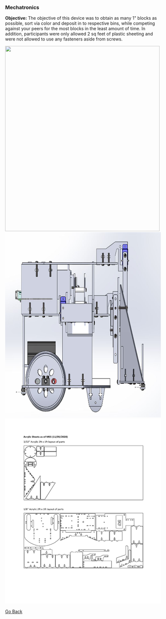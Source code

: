 ### Mechatronics
**Objective:** The objective of this device was to obtain as many 1" blocks as possible, sort via color and deposit in to respective bins, while competing against your peers for the most blocks in the least amount of time. In addition, participants were only allowed 2 sq feet of plastic sheeting and were not allowed to use any fasteners aside from screws. 

<img src="assets/images/real_robot" width="500" height="600" border="0">

<br>
<a href="/Mechatronics.html"><img src="assets/images/ss_robot.JPG" width="700" height="600" border="0"></a>
<br>
<a href="/Mechatronics.html"><img src="assets/images/sheet_robot.png" width="700" height="600" border="0"></a>
<br>

[Go Back](https://michaeldarpino.github.io/)
